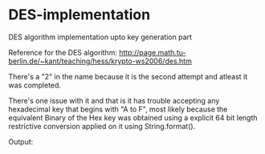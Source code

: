# DES-implementation
DES algorithm implementation upto key generation part

Reference for the DES algorithm:
http://page.math.tu-berlin.de/~kant/teaching/hess/krypto-ws2006/des.htm

There's a "2" in the name because it is the second attempt and atleast it was completed. 

There's one issue with it and that is it has trouble accepting any hexadecimal key that 
begins with "A to F", most likely because the equivalent Binary of the Hex key was obtained using 
a explicit 64 bit length restrictive conversion applied on it using String.format().

Output:
<blockquote class="imgur-embed-pub" lang="en" data-id="a/uRUIWy8" data-context="false"><a href="//imgur.com/uRUIWy8"></a></blockquote><script async src="//s.imgur.com/min/embed.js" charset="utf-8"></script>
